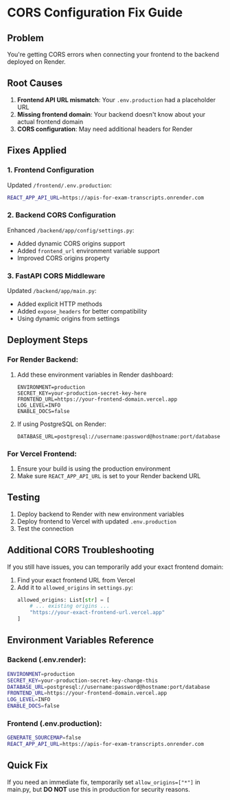 # CORS Configuration Fix Guide

## Problem
You're getting CORS errors when connecting your frontend to the backend deployed on Render.

## Root Causes
1. **Frontend API URL mismatch**: Your `.env.production` had a placeholder URL
2. **Missing frontend domain**: Your backend doesn't know about your actual frontend domain
3. **CORS configuration**: May need additional headers for Render

## Fixes Applied

### 1. Frontend Configuration
Updated `/frontend/.env.production`:
```bash
REACT_APP_API_URL=https://apis-for-exam-transcripts.onrender.com
```

### 2. Backend CORS Configuration
Enhanced `/backend/app/config/settings.py`:
- Added dynamic CORS origins support
- Added `frontend_url` environment variable support
- Improved CORS origins property

### 3. FastAPI CORS Middleware
Updated `/backend/app/main.py`:
- Added explicit HTTP methods
- Added `expose_headers` for better compatibility
- Using dynamic origins from settings

## Deployment Steps

### For Render Backend:
1. Add these environment variables in Render dashboard:
   ```
   ENVIRONMENT=production
   SECRET_KEY=your-production-secret-key-here
   FRONTEND_URL=https://your-frontend-domain.vercel.app
   LOG_LEVEL=INFO
   ENABLE_DOCS=false
   ```

2. If using PostgreSQL on Render:
   ```
   DATABASE_URL=postgresql://username:password@hostname:port/database
   ```

### For Vercel Frontend:
1. Ensure your build is using the production environment
2. Make sure `REACT_APP_API_URL` is set to your Render backend URL

## Testing
1. Deploy backend to Render with new environment variables
2. Deploy frontend to Vercel with updated `.env.production`
3. Test the connection

## Additional CORS Troubleshooting

If you still have issues, you can temporarily add your exact frontend domain:

1. Find your exact frontend URL from Vercel
2. Add it to `allowed_origins` in `settings.py`:
   ```python
   allowed_origins: List[str] = [
       # ... existing origins ...
       "https://your-exact-frontend-url.vercel.app"
   ]
   ```

## Environment Variables Reference

### Backend (.env.render):
```bash
ENVIRONMENT=production
SECRET_KEY=your-production-secret-key-change-this
DATABASE_URL=postgresql://username:password@hostname:port/database
FRONTEND_URL=https://your-frontend-domain.vercel.app
LOG_LEVEL=INFO
ENABLE_DOCS=false
```

### Frontend (.env.production):
```bash
GENERATE_SOURCEMAP=false
REACT_APP_API_URL=https://apis-for-exam-transcripts.onrender.com
```

## Quick Fix
If you need an immediate fix, temporarily set `allow_origins=["*"]` in main.py, but **DO NOT** use this in production for security reasons.
